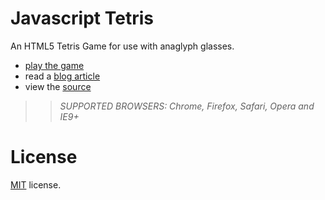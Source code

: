Javascript Tetris
=================

An HTML5 Tetris Game for use with anaglyph glasses.

 * [play the game](http://mcdemarco.net/bicolorize/tetris/)
 * read a [blog article](http://livingwithdiplopia.blogspot.com/2013/08/lazy-eye-anti-suppression-tetris.html)
 * view the [source](https://github.com/mcdemarco/javascript-tetris)

>> _*SUPPORTED BROWSERS*: Chrome, Firefox, Safari, Opera and IE9+_


License
=======

[MIT](http://en.wikipedia.org/wiki/MIT_License) license.


